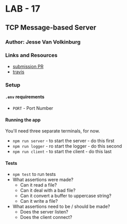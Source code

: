 # LAB - 17

## TCP Message-based Server

### Author: Jesse Van Volkinburg

### Links and Resources
* [submission PR](https://github.com/401-advanced-javascript-jv/17-TCP-message-app/pull/1)
* [travis](https://travis-ci.com/401-advanced-javascript-jv/17-TCP-message-app)

### Setup
#### `.env` requirements
* `PORT` - Port Number

#### Running the app
You'll need three separate terminals, for now.

* `npm run server` - to start the server - do this first
* `npm run logger` - ro start the logger - do this second
* `npm run client` - to start the client - do this last
  
#### Tests
* `npm test` to run tests
* What assertions were made?
  * Can it read a file?
  * Can it deal with a bad file?
  * Can it convert a buffer to uppercase string?
  * Can it write a file?
* What assertions need to be / should be made?
  * Does the server listen?
  * Does the client connect?

